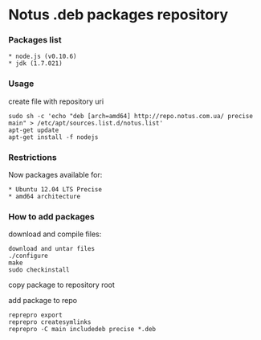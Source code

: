 Notus .deb packages repository
===

### Packages list

    * node.js (v0.10.6)
    * jdk (1.7.021)

### Usage

create file with repository uri

    sudo sh -c 'echo "deb [arch=amd64] http://repo.notus.com.ua/ precise main" > /etc/apt/sources.list.d/notus.list'
    apt-get update
    apt-get install -f nodejs

### Restrictions

Now packages available for: 

    * Ubuntu 12.04 LTS Precise 
    * amd64 architecture

### How to add packages

download and compile files:  

    download and untar files
    ./configure
    make
    sudo checkinstall

copy package to repository root

add package to repo

    reprepro export
    reprepro createsymlinks
    reprepro -C main includedeb precise *.deb



